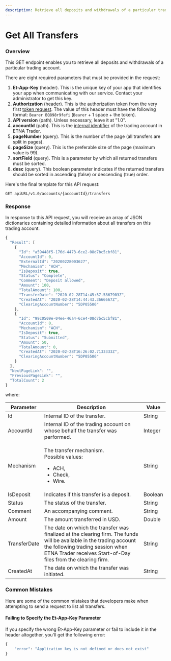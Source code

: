 ```yaml
---
description: Retrieve all deposits and withdrawals of a particular trading account
---
```


# Get All Transfers

### Overview

This GET endpoint enables you to retrieve all deposits and withdrawals of a particular trading account.&#x20;

There are eight required parameters that must be provided in the request:

1. **Et-App-Key** (header). This is the unique key of your app that identifies your app when communicating with our service. Contact your administrator to get this key.
2. **Authorization** (header). This is the authorization token from the very first [token request](../authentication/). The value of this header must have the following format: `Bearer BQ898r9fefi` (`Bearer` + 1 space + the token).
3. **API version** (path). Unless necessary, leave it at "1.0".
4. **accountId** (path). This is the [internal identifier](../user-accounts/list-users-accounts/) of the trading account in ETNA Trader.
5. **pageNumber** (query). This is the number of the page (all transfers are split in pages).
6. **pageSize** (query). This is the preferable size of the page (maximum value is 99).
7. **sortField** (query). This is a parameter by which all returned transfers must be sorted.
8. **desc** (query). This boolean parameter indicates if the returned transfers should be sorted in ascending (false) or descending (true) order.

Here's the final template for this API request:

```
GET apiURL/v1.0/accounts/{accountId}/transfers
```

### Response

In response to this API request, you will receive an array of JSON dictionaries containing detailed information about all transfers on this trading account.

```javascript
{
  "Result": [
    {
      "Id": "a59448f5-176d-4473-6ce2-08d7bc5cbf81",
      "AccountId": 0,
      "ExternalId": "20200228003627",
      "Mechanism": "ACH",
      "IsDeposit": true,
      "Status": "Complete",
      "Comment": "Deposit allowed",
      "Amount": 100,
      "TotalAmount": 100,
      "TransferDate": "2020-02-28T14:45:57.5867903Z",
      "CreatedAt": "2020-02-28T14:44:43.3666667Z",
      "ClearingAccountNumber": "5DP05506"
    },
    {
      "Id": "99c0509e-04ee-46a4-6ce4-08d7bc5cbf81",
      "AccountId": 0,
      "Mechanism": "ACH",
      "IsDeposit": true,
      "Status": "Submitted",
      "Amount": 50,
      "TotalAmount": 0,
      "CreatedAt": "2020-02-28T16:26:02.7133333Z",
      "ClearingAccountNumber": "5DP05506"
    }
  ],
  "NextPageLink": "",
  "PreviousPageLink": "",
  "TotalCount": 2
}
```

where:

| Parameter    | Description                                                                                                                                                                                                              | Value   |
| ------------ | ------------------------------------------------------------------------------------------------------------------------------------------------------------------------------------------------------------------------ | ------- |
| Id           | Internal ID of the transfer.                                                                                                                                                                                             | String  |
| AccountId    | Internal ID of the trading account on whose behalf the transfer was performed.                                                                                                                                           | Integer |
| Mechanism    | <p>The transfer mechanism. <br>Possible values:</p><ul><li>ACH,</li><li>Check,</li><li>Wire.</li></ul>                                                                                                                   | String  |
| IsDeposit    | Indicates if this transfer is a deposit.                                                                                                                                                                                 | Boolean |
| Status       | The status of the transfer.                                                                                                                                                                                              | String  |
| Comment      | An accompanying comment.                                                                                                                                                                                                 | String  |
| Amount       | The amount transferred in USD.                                                                                                                                                                                           | Double  |
| TransferDate | The date on which the transfer was finalized at the clearing firm. The funds will be available in the trading account the following trading session when ETNA Trader receives Start-of-Day files from the clearing firm. | String  |
| CreatedAt    | The date on which the transfer was initiated.                                                                                                                                                                            | String  |

### Common Mistakes

Here are some of the common mistakes that developers make when attempting to send a request to list all transfers.

#### Failing to Specify the Et-App-Key Parameter

If you specify the wrong Et-App-Key parameter or fail to include it in the header altogether, you'll get the following error:

```javascript
{
    "error": "Application key is not defined or does not exist"
}
```

